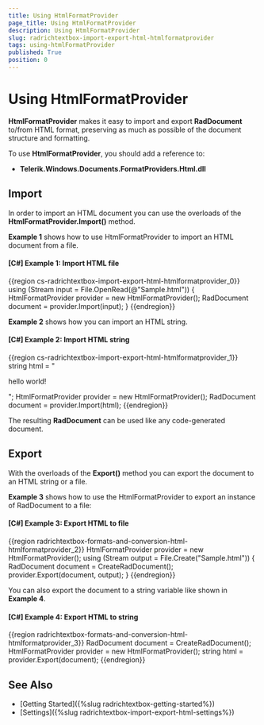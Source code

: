 ```yaml
---
title: Using HtmlFormatProvider
page_title: Using HtmlFormatProvider
description: Using HtmlFormatProvider
slug: radrichtextbox-import-export-html-htmlformatprovider
tags: using-htmlFormatProvider
published: True
position: 0
---
```


# Using HtmlFormatProvider

__HtmlFormatProvider__ makes it easy to import and export __RadDocument__ to/from HTML format, preserving as much as possible of the document structure and formatting.

To use __HtmlFormatProvider__, you should add a reference to:

* __Telerik.Windows.Documents.FormatProviders.Html.dll__

## Import

In order to import an HTML document you can use the overloads of the __HtmlFormatProvider.Import()__ method.

__Example 1__ shows how to use HtmlFormatProvider to import an HTML document from a file.

#### __[C#] Example 1: Import HTML file__

{{region cs-radrichtextbox-import-export-html-htmlformatprovider_0}}
    using (Stream input = File.OpenRead(@"Sample.html"))
    {
        HtmlFormatProvider provider = new HtmlFormatProvider();
        RadDocument document = provider.Import(input);
    }
{{endregion}}

__Example 2__ shows how you can import an HTML string.
 
#### __[C#] Example 2: Import HTML string__

{{region cs-radrichtextbox-import-export-html-htmlformatprovider_1}}
    string html = "<p>hello world!</p>";
    HtmlFormatProvider provider = new HtmlFormatProvider();
    RadDocument document = provider.Import(html);
{{endregion}}

The resulting __RadDocument__ can be used like any code-generated document.
        
## Export

With the overloads of the __Export()__ method you can export the document to an HTML string or a file.

__Example 3__ shows how to use the HtmlFormatProvider to export an instance of RadDocument to a file:

#### __[C#] Example 3: Export HTML to file__

{{region radrichtextbox-formats-and-conversion-html-htmlformatprovider_2}}
    HtmlFormatProvider provider = new HtmlFormatProvider();
    using (Stream output = File.Create("Sample.html"))
    {
        RadDocument document = CreateRadDocument();
        provider.Export(document, output);
    }
{{endregion}}

You can also export the document to a string variable like shown in __Example 4__.

#### __[C#] Example 4: Export HTML to string__

{{region radrichtextbox-formats-and-conversion-html-htmlformatprovider_3}}
    RadDocument document = CreateRadDocument();
    HtmlFormatProvider provider = new HtmlFormatProvider();
    string html = provider.Export(document);
{{endregion}}

## See Also

 * [Getting Started]({%slug radrichtextbox-getting-started%})
 * [Settings]({%slug radrichtextbox-import-export-html-settings%}) 
